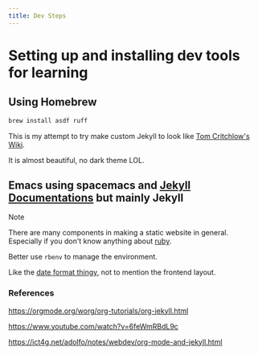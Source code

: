 ```yaml
---
title: Dev Steps
---
```


# Setting up and installing dev tools for learning

## Using Homebrew

```bash
brew install asdf ruff  
```

This is my attempt to try make custom Jekyll to look like [Tom Critchlow's Wiki](https://tomcritchlow.com/).

It is almost beautiful, no dark theme LOL.

## Emacs using spacemacs and [Jekyll Documentations](https://jekyllrb.com/docs/) but mainly Jekyll

> [!NOTE]
> There are many components in making a static website in general. Especially if you don't know anything about [ruby](https://www.ruby-lang.org/en/).  
>
> Better use `rbenv` to manage the environment.

Like the [date format thingy](https://jekyllrb.com/docs/front-matter/), not to mention the frontend layout.

### References

<https://orgmode.org/worg/org-tutorials/org-jekyll.html>  

<https://www.youtube.com/watch?v=6feWmRBdL9c>

<https://ict4g.net/adolfo/notes/webdev/org-mode-and-jekyll.html>
